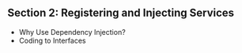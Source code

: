 ## Section 2: Registering and Injecting Services
* Why Use Dependency Injection?
* Coding to Interfaces